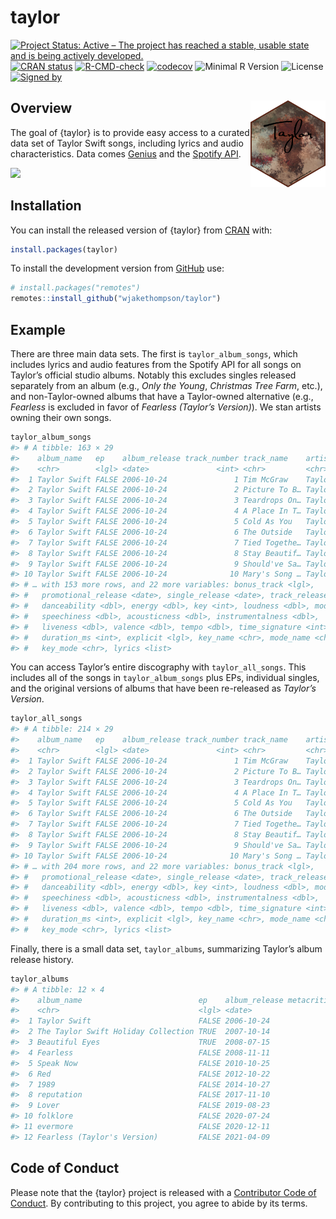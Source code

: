 
<!-- README.md is generated from README.Rmd. Please edit that file -->

# taylor

<!-- badges: start -->

[![Project Status: Active – The project has reached a stable, usable
state and is being actively
developed.](https://www.repostatus.org/badges/latest/active.svg)](https://www.repostatus.org/#active)
[![CRAN
status](https://www.r-pkg.org/badges/version/taylor)](https://CRAN.R-project.org/package=taylor)
[![R-CMD-check](https://github.com/wjakethompson/taylor/workflows/R-CMD-check/badge.svg)](https://github.com/wjakethompson/taylor/actions)
[![codecov](https://codecov.io/gh/wjakethompson/taylor/branch/main/graph/badge.svg?token=TECvfoOYHh)](https://codecov.io/gh/wjakethompson/taylor)
![Minimal R
Version](https://img.shields.io/badge/R%3E%3D-3.6.0-blue.svg)
![License](https://img.shields.io/badge/License-MIT-blue.svg) [![Signed
by](https://img.shields.io/badge/Keybase-Verified-brightgreen.svg)](https://keybase.io/wjakethompson)
<!-- badges: end -->

## Overview <img src="man/figures/logo.png" align="right" width="120" />

The goal of {taylor} is to provide easy access to a curated data set of
Taylor Swift songs, including lyrics and audio characteristics. Data
comes [Genius](https://genius.com/artists/Taylor-swift) and the [Spotify
API](https://open.spotify.com/artist/06HL4z0CvFAxyc27GXpf02).

![](https://media.giphy.com/media/2tg4k9pXNcGi7kZ9Pz/giphy.gif)

## Installation

You can install the released version of {taylor} from
[CRAN](https://cran.r-project.org/) with:

``` r
install.packages(taylor)
```

To install the development version from [GitHub](https://github.com/)
use:

``` r
# install.packages("remotes")
remotes::install_github("wjakethompson/taylor")
```

## Example

There are three main data sets. The first is `taylor_album_songs`, which
includes lyrics and audio features from the Spotify API for all songs on
Taylor’s official studio albums. Notably this excludes singles released
separately from an album (e.g., *Only the Young*, *Christmas Tree Farm*,
etc.), and non-Taylor-owned albums that have a Taylor-owned alternative
(e.g., *Fearless* is excluded in favor of *Fearless (Taylor’s
Version)*). We stan artists owning their own songs.

``` r
taylor_album_songs
#> # A tibble: 163 × 29
#>    album_name   ep    album_release track_number track_name    artist  featuring
#>    <chr>        <lgl> <date>               <int> <chr>         <chr>   <chr>    
#>  1 Taylor Swift FALSE 2006-10-24               1 Tim McGraw    Taylor… <NA>     
#>  2 Taylor Swift FALSE 2006-10-24               2 Picture To B… Taylor… <NA>     
#>  3 Taylor Swift FALSE 2006-10-24               3 Teardrops On… Taylor… <NA>     
#>  4 Taylor Swift FALSE 2006-10-24               4 A Place In T… Taylor… <NA>     
#>  5 Taylor Swift FALSE 2006-10-24               5 Cold As You   Taylor… <NA>     
#>  6 Taylor Swift FALSE 2006-10-24               6 The Outside   Taylor… <NA>     
#>  7 Taylor Swift FALSE 2006-10-24               7 Tied Togethe… Taylor… <NA>     
#>  8 Taylor Swift FALSE 2006-10-24               8 Stay Beautif… Taylor… <NA>     
#>  9 Taylor Swift FALSE 2006-10-24               9 Should've Sa… Taylor… <NA>     
#> 10 Taylor Swift FALSE 2006-10-24              10 Mary's Song … Taylor… <NA>     
#> # … with 153 more rows, and 22 more variables: bonus_track <lgl>,
#> #   promotional_release <date>, single_release <date>, track_release <date>,
#> #   danceability <dbl>, energy <dbl>, key <int>, loudness <dbl>, mode <int>,
#> #   speechiness <dbl>, acousticness <dbl>, instrumentalness <dbl>,
#> #   liveness <dbl>, valence <dbl>, tempo <dbl>, time_signature <int>,
#> #   duration_ms <int>, explicit <lgl>, key_name <chr>, mode_name <chr>,
#> #   key_mode <chr>, lyrics <list>
```

You can access Taylor’s entire discography with `taylor_all_songs`. This
includes all of the songs in `taylor_album_songs` plus EPs, individual
singles, and the original versions of albums that have been re-released
as *Taylor’s Version*.

``` r
taylor_all_songs
#> # A tibble: 214 × 29
#>    album_name   ep    album_release track_number track_name    artist  featuring
#>    <chr>        <lgl> <date>               <int> <chr>         <chr>   <chr>    
#>  1 Taylor Swift FALSE 2006-10-24               1 Tim McGraw    Taylor… <NA>     
#>  2 Taylor Swift FALSE 2006-10-24               2 Picture To B… Taylor… <NA>     
#>  3 Taylor Swift FALSE 2006-10-24               3 Teardrops On… Taylor… <NA>     
#>  4 Taylor Swift FALSE 2006-10-24               4 A Place In T… Taylor… <NA>     
#>  5 Taylor Swift FALSE 2006-10-24               5 Cold As You   Taylor… <NA>     
#>  6 Taylor Swift FALSE 2006-10-24               6 The Outside   Taylor… <NA>     
#>  7 Taylor Swift FALSE 2006-10-24               7 Tied Togethe… Taylor… <NA>     
#>  8 Taylor Swift FALSE 2006-10-24               8 Stay Beautif… Taylor… <NA>     
#>  9 Taylor Swift FALSE 2006-10-24               9 Should've Sa… Taylor… <NA>     
#> 10 Taylor Swift FALSE 2006-10-24              10 Mary's Song … Taylor… <NA>     
#> # … with 204 more rows, and 22 more variables: bonus_track <lgl>,
#> #   promotional_release <date>, single_release <date>, track_release <date>,
#> #   danceability <dbl>, energy <dbl>, key <int>, loudness <dbl>, mode <int>,
#> #   speechiness <dbl>, acousticness <dbl>, instrumentalness <dbl>,
#> #   liveness <dbl>, valence <dbl>, tempo <dbl>, time_signature <int>,
#> #   duration_ms <int>, explicit <lgl>, key_name <chr>, mode_name <chr>,
#> #   key_mode <chr>, lyrics <list>
```

Finally, there is a small data set, `taylor_albums`, summarizing
Taylor’s album release history.

``` r
taylor_albums
#> # A tibble: 12 × 4
#>    album_name                          ep    album_release metacritic_score
#>    <chr>                               <lgl> <date>                   <int>
#>  1 Taylor Swift                        FALSE 2006-10-24                  NA
#>  2 The Taylor Swift Holiday Collection TRUE  2007-10-14                  NA
#>  3 Beautiful Eyes                      TRUE  2008-07-15                  NA
#>  4 Fearless                            FALSE 2008-11-11                  73
#>  5 Speak Now                           FALSE 2010-10-25                  77
#>  6 Red                                 FALSE 2012-10-22                  77
#>  7 1989                                FALSE 2014-10-27                  76
#>  8 reputation                          FALSE 2017-11-10                  71
#>  9 Lover                               FALSE 2019-08-23                  79
#> 10 folklore                            FALSE 2020-07-24                  88
#> 11 evermore                            FALSE 2020-12-11                  85
#> 12 Fearless (Taylor's Version)         FALSE 2021-04-09                  82
```

## Code of Conduct

Please note that the {taylor} project is released with a [Contributor
Code of Conduct](https://taylor.wjakethompson.com/CODE_OF_CONDUCT.html).
By contributing to this project, you agree to abide by its terms.
